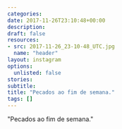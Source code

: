 ```yaml
---
categories:
date: 2017-11-26T23:10:48+00:00
description:
draft: false
resources:
- src: 2017-11-26_23-10-48_UTC.jpg
  name: "header"
layout: instagram
options:
  unlisted: false
stories:
subtitle:
title: "Pecados ao fim de semana."
tags: []
---
```


"Pecados ao fim de semana."
